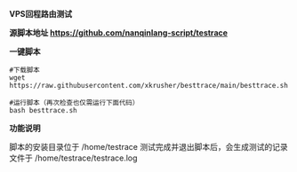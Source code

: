 **VPS回程路由测试**


**源脚本地址 https://github.com/nanqinlang-script/testrace**


**一键脚本**
 
    #下载脚本
    wget https://raw.githubusercontent.com/xkrusher/besttrace/main/besttrace.sh
    
    #运行脚本（再次检查也仅需运行下面代码）
    bash besttrace.sh
    
**功能说明**

脚本的安装目录位于 /home/testrace
测试完成并退出脚本后，会生成测试的记录文件于 /home/testrace/testrace.log
